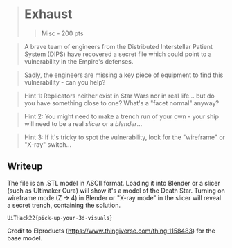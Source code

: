 > # Exhaust
> > Misc - 200 pts

> A brave team of engineers from the Distributed Interstellar Patient System (DIPS) have recovered a secret file which could point to a vulnerability in the Empire's defenses.

> Sadly, the engineers are missing a key piece of equipment to find this vulnerability - can you help?

> Hint 1: Replicators neither exist in Star Wars nor in real life... but do you have something close to one? What's a "facet normal" anyway?

> Hint 2: You might need to make a trench run of your own - your ship will need to be a real *slicer* or a *blender*...

> Hint 3: If it's tricky to spot the vulnerability, look for the "wireframe" or "X-ray" switch...

## Writeup


The file is an .STL model in ASCII format. Loading it into Blender or a slicer (such as Ultimaker Cura) will show it's a model of the Death Star. Turning on wireframe mode (Z -> 4) in Blender or "X-ray mode" in the slicer will reveal a secret trench, containing the solution.

```UiTHack22{pick-up-your-3d-visuals}```

Credit to Elproducts (https://www.thingiverse.com/thing:1158483) for the base model.